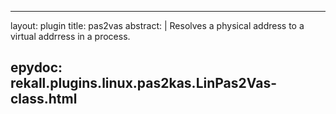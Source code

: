 
---
layout: plugin
title: pas2vas
abstract: |
    Resolves a physical address to a virtual addrress in a process.

epydoc: rekall.plugins.linux.pas2kas.LinPas2Vas-class.html
---
